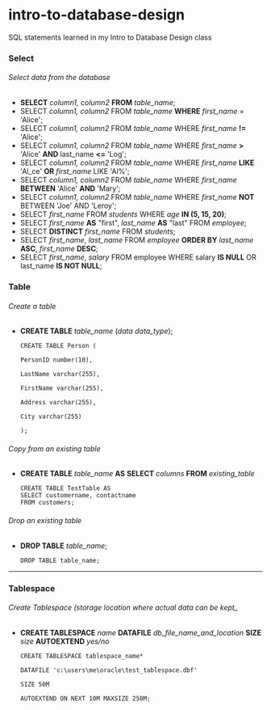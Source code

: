 # intro-to-database-design
SQL statements learned in my Intro to Database Design class

### Select
###### Select data from the database
- **SELECT** *column1, column2* **FROM** *table_name*;
- SELECT *column1, column2* FROM *table_name* **WHERE** *first_name* = 'Alice';
- SELECT *column1, column2* FROM *table_name* WHERE *first_name* **!=** 'Alice';
- SELECT *column1, column2* FROM *table_name* WHERE *first_name* **>** 'Alice' **AND** last_name **<=** 'Log';
- SELECT *column1, column2* FROM *table_name* WHERE *first_name* **LIKE** 'Al_ce' **OR** *first_name* LIKE 'Al%';
- SELECT *column1, column2* FROM *table_name* WHERE *first_name* **BETWEEN** 'Alice' **AND** 'Mary';
- SELECT *column1, column2* FROM *table_name* WHERE *first_name* **NOT** BETWEEN 'Joe' AND 'Leroy';
- SELECT *first_name* FROM *students* WHERE *age* **IN (5, 15, 20)**;
- SELECT *first_name* **AS** "first", *last_name* **AS** "last" FROM *employee*;
- SELECT **DISTINCT** *first_name* FROM *students*;
- SELECT *first_name*, *last_name* FROM *employee* **ORDER BY** *last_name* **ASC**, *first_name* **DESC**;
- SELECT *first_name*, *salary* FROM employee WHERE salary **IS NULL** OR last_name **IS NOT NULL**;

### Table
###### Create a table
- **CREATE TABLE** *table_name* (*data* *data_type*);

      CREATE TABLE Person (

      PersonID number(10),

      LastName varchar(255),

      FirstName varchar(255),

      Address varchar(255),

      City varchar(255)

      );
###### Copy from an existing table
- **CREATE TABLE** *table_name* **AS** **SELECT** *columns* **FROM** *existing_table*

      CREATE TABLE TestTable AS
      SELECT customername, contactname
      FROM customers;
###### Drop an existing table
- **DROP TABLE** *table_name*;

      DROP TABLE table_name;
      
---
### Tablespace
###### Create Tablespace (storage location where actual data can be kept_
- **CREATE TABLESPACE** *name* **DATAFILE** *db_file_name_and_location* **SIZE** *size* **AUTOEXTEND** *yes/no*

      CREATE TABLESPACE tablespace_name*
      
      DATAFILE 'c:\users\me\oracle\test_tablespace.dbf'

      SIZE 50M

      AUTOEXTEND ON NEXT 10M MAXSIZE 250M;


